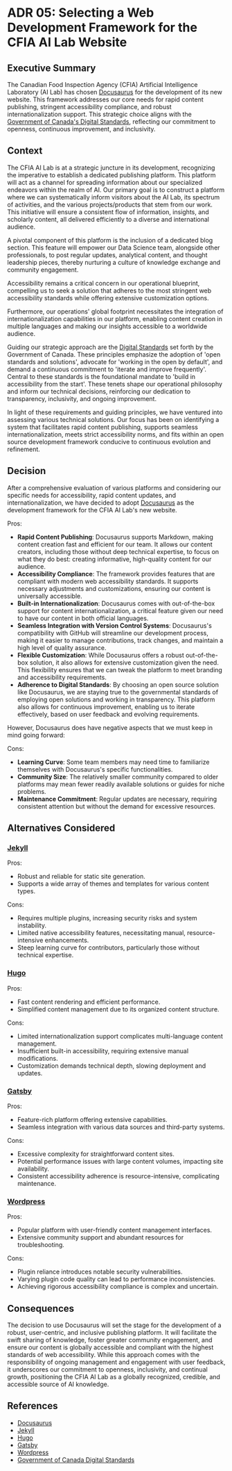 # ADR 05: Selecting a Web Development Framework for the CFIA AI Lab Website

## Executive Summary
The Canadian Food Inspection Agency (CFIA) Artificial Intelligence Laboratory 
(AI Lab) has chosen [Docusaurus](https://docusaurus.io/) for the development of 
its new website. This framework addresses our core needs for rapid content 
publishing, stringent accessibility compliance, and robust internationalization 
support. This strategic choice aligns with the [Government of Canada's Digital 
Standards](https://tinyurl.com/3wz2h7xb), reflecting our commitment to 
openness, continuous improvement, and inclusivity.

## Context
The CFIA AI Lab is at a strategic juncture in its development, recognizing the 
imperative to establish a dedicated publishing platform. This platform will act 
as a channel for spreading information about our specialized endeavors within 
the realm of AI. Our primary goal is to construct a platform where we can 
systematically inform visitors about the AI Lab, its spectrum of activities, 
and the various projects/products that stem from our work. This initiative will 
ensure a consistent flow of information, insights, and scholarly content, all 
delivered efficiently to a diverse and international audience.

A pivotal component of this platform is the inclusion of a dedicated blog 
section. This feature will empower our Data Science team, alongside other 
professionals, to post regular updates, analytical content, and thought 
leadership pieces, thereby nurturing a culture of knowledge exchange and 
community engagement.

Accessibility remains a critical concern in our operational blueprint, 
compelling us to seek a solution that adheres to the most stringent web 
accessibility standards while offering extensive customization options.

Furthermore, our operations' global footprint necessitates the integration of 
internationalization capabilities in our platform, enabling content creation in 
multiple languages and making our insights accessible to a worldwide audience.

Guiding our strategic approach are the [Digital 
Standards](https://tinyurl.com/3wz2h7xb) set forth by the Government of Canada. 
These principles emphasize the adoption of 'open standards and solutions', 
advocate for 'working in the open by default', and demand a continuous 
commitment to 'iterate and improve frequently'. Central to these standards is 
the foundational mandate to 'build in accessibility from the start'. These 
tenets shape our operational philosophy and inform our technical decisions, 
reinforcing our dedication to transparency, inclusivity, and ongoing 
improvement.

In light of these requirements and guiding principles, we have ventured into 
assessing various technical solutions. Our focus has been on identifying a 
system that facilitates rapid content publishing, supports seamless 
internationalization, meets strict accessibility norms, and fits within an open 
source development framework conducive to continuous evolution and refinement.

## Decision
After a comprehensive evaluation of various platforms and considering our 
specific needs for accessibility, rapid content updates, and 
internationalization, we have decided to adopt 
[Docusaurus](https://docusaurus.io/) as the development framework for the CFIA 
AI Lab's new website.

Pros:
* **Rapid Content Publishing**: Docusaurus supports Markdown, making content 
creation fast and efficient for our team. It allows our content creators, 
including those without deep technical expertise, to focus on what they do 
best: creating informative, high-quality content for our audience.
* **Accessibility Compliance**: The framework provides features that are 
compliant with modern web accessibility standards. It supports necessary 
adjustments and customizations, ensuring our content is universally accessible.
* **Built-in Internationalization**: Docusaurus comes with out-of-the-box 
support for content internationalization, a critical feature given our need to 
have our content in both official languages.
* **Seamless Integration with Version Control Systems**: Docusaurus's 
compatibility with GitHub will streamline our development process, making it 
easier to manage contributions, track changes, and maintain a high level of 
quality assurance.
* **Flexible Customization**: While Docusaurus offers a robust out-of-the-box 
solution, it also allows for extensive customization given the need. This 
flexibility ensures that we can tweak the platform to meet branding and 
accessibility requirements.
* **Adherence to Digital Standards**: By choosing an open source solution like 
Docusaurus, we are staying true to the governmental standards of employing open 
solutions and working in transparency. This platform also allows for continuous 
improvement, enabling us to iterate effectively, based on user feedback and 
evolving requirements.


However, Docusaurus does have negative aspects that we must keep in mind going 
forward: 

Cons: 

* **Learning Curve**: Some team members may need time to familiarize themselves 
with Docusaurus's specific functionalities.
* **Community Size**: The relatively smaller community compared to older 
platforms may mean fewer readily available solutions or guides for niche 
problems.
* **Maintenance Commitment**: Regular updates are necessary, requiring 
consistent attention but without the demand for excessive resources.

## Alternatives Considered

### [Jekyll](https://jekyllrb.com/)
Pros:
* Robust and reliable for static site generation.
* Supports a wide array of themes and templates for various content types.

Cons:
* Requires multiple plugins, increasing security risks and system instability.
* Limited native accessibility features, necessitating manual, 
resource-intensive enhancements.
* Steep learning curve for contributors, particularly those without technical 
expertise.

### [Hugo](https://gohugo.io/)
Pros:
* Fast content rendering and efficient performance.
* Simplified content management due to its organized content structure.

Cons:
* Limited internationalization support complicates multi-language content 
management.
* Insufficient built-in accessibility, requiring extensive manual modifications.
* Customization demands technical depth, slowing deployment and updates.

### [Gatsby](https://www.gatsbyjs.com/)
Pros:
* Feature-rich platform offering extensive capabilities.
* Seamless integration with various data sources and third-party systems.

Cons:
* Excessive complexity for straightforward content sites.
* Potential performance issues with large content volumes, impacting site 
availability.
* Consistent accessibility adherence is resource-intensive, complicating 
maintenance.

### [Wordpress](https://wordpress.com/)
Pros:
* Popular platform with user-friendly content management interfaces.
* Extensive community support and abundant resources for troubleshooting.

Cons:
* Plugin reliance introduces notable security vulnerabilities.
* Varying plugin code quality can lead to performance inconsistencies.
* Achieving rigorous accessibility compliance is complex and uncertain.


## Consequences
The decision to use Docusaurus will set the stage for the development of a 
robust, user-centric, and inclusive publishing platform. It will facilitate the 
swift sharing of knowledge, foster greater community engagement, and ensure our 
content is globally accessible and compliant with the highest standards of web 
accessibility. While this approach comes with the responsibility of ongoing 
management and engagement with user feedback, it underscores our commitment to 
openness, inclusivity, and continual growth, positioning the CFIA AI Lab as a 
globally recognized, credible, and accessible source of AI knowledge.

## References
* [Docusaurus](https://docusaurus.io/)
* [Jekyll](https://jekyllrb.com/)
* [Hugo](https://gohugo.io/)
* [Gatsby](https://www.gatsbyjs.com/)
* [Wordpress](https://wordpress.com/)
* [Government of Canada Digital Standards](https://tinyurl.com/3wz2h7xb)
